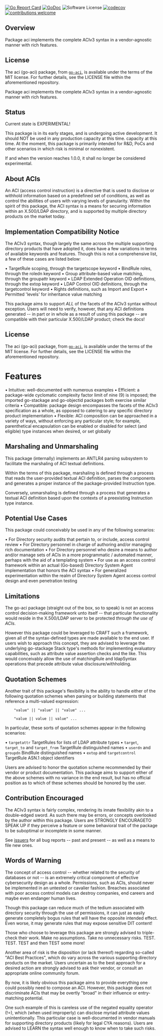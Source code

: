 [![Go Report Card](https://goreportcard.com/badge/github.com/JesseCoretta/go-aci)](https://goreportcard.com/report/github.com/JesseCoretta/go-aci) [![GoDoc](https://godoc.org/github.com/JesseCoretta/go-aci?status.svg)](https://godoc.org/github.com/JesseCoretta/go-aci) ![Software License](https://img.shields.io/badge/license-MIT-brightgreen.svg?style=flat-square) [![codecov](https://codecov.io/gh/JesseCoretta/go-aci/graph/badge.svg?token=RLW4DHLKQP)](https://codecov.io/gh/JesseCoretta/go-aci) [![contributions welcome](https://img.shields.io/badge/contributions-welcome-brightgreen.svg?style=flat)](https://github.com/JesseCoretta/go-aci/issues) 

## Overview

Package aci implements the complete ACIv3 syntax in a vendor-agnostic manner with rich features.

## License

The aci (go-aci) package, from [`go-aci`](http://github.com/JesseCoretta/go-aci), is available under the terms of the MIT license. For further
details, see the LICENSE file within the aforementioned repository. 

Package aci implements the complete ACIv3 syntax in a vendor-agnostic manner with rich features.

## Status

Current state is EXPERIMENTAL!

This package is in its early stages, and is undergoing active development. It should NOT be used in any production capacity at this time.
capacity at this time. At the moment, this package is primarily intended for R&D, PoCs and other scenarios in which risk
is minimal or nonexistent.

If and when the version reaches 1.0.0, it shall no longer be considered experimental.

## About ACIs

An ACI (access control instruction) is a directive that is used to disclose or withhold information based on a predefined
set of conditions, as well as control the abilities of users with varying levels of granularity. Within the spirit of this
package, the ACI syntax is a means for securing information within an X.500/LDAP directory, and is supported by multiple
directory products on the market today.

## Implementation Compatibility Notice

The ACIv3 syntax, though largely the same across the multiple supporting directory products that have adopted it, does have
a few variations in terms of available keywords and features. Though this is not a comprehensive list, a few of these cases
are listed below:

• TargetRule scoping, through the targetscope keyword
• BindRule roles, through the roledn keyword
• Group attribute-based value matching, through the groupattr keyword
• LDAP Extended Operation OID definitions, through the extop keyword
• LDAP Control OID definitions, through the targetcontrol keyword
• Rights definitions, such as Import and Export
• Permitted 'levels' for inheritance value matching

This package aims to support *ALL* of the facets of the ACIv3 syntax without exception. Users will need to verify, however,
that any ACI definitions generated -- in part or in whole as a result of using this package -- are compatible with their
particular X.500/LDAP product; check the docs!

## License

The aci (go-aci) package, from [`go-aci`](http://github.com/JesseCoretta/go-aci), is available under the terms of the MIT license. For
further details, see the LICENSE file within the aforementioned repository.

# Features

• Intuitive: well-documented with numerous examples
• Efficient: a package-wide cyclomatic complexity factor limit of nine (9) is imposed; the imported go-stackage and go-objectid
packages both exercise similar criteria
• Compatible: package design encompasses the facets of the ACIv3 specification as a whole, as opposed to catering to any
specific directory product implementation
• Flexible: ACI composition can be approached in a variety of ways, without enforcing any particular style; for example,
parenthetical encapsulation can be enabled or disabled for select (and eligible) type instances when desired, or set globally

## Marshaling and Unmarshaling

This package (internally) implements an ANTLR4 parsing subsystem to facilitate the marshaling of ACI textual definitions.

Within the terms of this package, marshaling is defined through a process that reads the user-provided textual ACI definition,
parses the components and generates a proper instance of the package-provided Instruction type.

Conversely, unmarshaling is defined through a process that generates a textual ACI definition based upon the contexts of a
preexisting Instruction type instance.

## Potential Use Cases

This package could conceivably be used in any of the following scenarios:

• For Directory security audits that pertain to, or include, access control review
• For Directory personnel in charge of authoring and/or managing rich documentation
• For Directory personnel who desire a means to author and/or manage sets of ACIs in a more programmatic / automated manner, perhaps
with the aid of a templating system
• For use as an access control framework within an actual (Go-based) Directory System Agent implementation that honors the ACI syntax
• For generalized experimentation within the realm of Directory System Agent access control design and even penetration testing

## Limitations

The go-aci package (straight out of the box, so to speak) is not an access control decision-making framework unto itself -- that
particular functionality would reside in the X.500/LDAP server to be protected *through the use of ACIs*.

However this package could be leveraged to CRAFT such a framework, given all of the syntax-defined types are made available to the
end user. If users wish to approach this concept, they are advised to leverage the underlying go-stackage Stack type's methods for
implementing evaluatory capabilities, such as attribute value assertion checks and the like.  This would conceivably allow the use
of matchingRule and ldapSyntax operations that precede attribute value disclosure/withholding.

## Quotation Schemes

Another trait of this package's flexibility is the ability to handle either of the following quotation schemes when parsing or
building statements that reference a multi-valued expression:

        "value" || "value" || "value" ...

        "value || value || value" ...

In particular, these sorts of quotation schemes appear in the following scenarios:

• `targetattr` TargetRules for lists of LDAP attribute types
• `target`, `target_to` and `target_from` TargetRule distinguished names
• `userdn` and `groupdn` BindRule distinguished names
• `extop` and `targetcontrol` TargetRule ASN.1 object identifiers

Users are advised to honor the quotation scheme recommended by their vendor or product documentation. This package aims to
support either of the above schemes with no variance in the end result, but has no official position as to which of these
schemes should be honored by the user.

## Contribution Encouraged

The ACIv3 syntax is fairly complex, rendering its innate flexibility akin to a double-edged sword. As such there may be errors, or
concepts overlooked by the author within this package.  Users are STRONGLY ENCOURAGETO SPEAK UP if they perceive a feature or some
behavioral trait of the package to be suboptimal or incomplete in some manner.

See [issuers](https://github.com/JesseCoretta/go-aci/issues) for all bug reports -- past and present -- as well as a means to file new ones.

## Words of Warning

The concept of access control -- whether related to the security of databases or not -- is an extremely critical component of effective
cybersecurity design as a whole. Permissions, such as ACIs, should never be implemented in an untested or cavalier fashion. Breaches
associated with poor access control models can destroy companies, end careers and maybe even endanger human lives.

Though this package can reduce much of the tedium associated with directory security through the use of permissions, it can just as
easily generate completely bogus rules that will have the opposite intended effect. Even worse, it may generate rules that may expose
sensitive DIT content!

Those who choose to leverage this package are strongly advised to triple-check their work. Make no assumptions. Take no unnecessary risks.
TEST. TEST. TEST and then TEST some more!

Another area of risk is the disposition (or lack thereof) regarding so-called "ACI Best Practices", which do vary across the various
supporting directory products on the market. Users uncertain as to the best approach for a desired action are strongly advised to ask
their vendor, or consult an appropriate online community forum.

By now, it is likely obvious this package aims to provide everything one could possibly need to compose an ACI. However, this package does
not discriminate ACIs that may be overtly "broad" in their influence or entry-matching potential.

One such example of this is careless use of the negated equality operator (!=), which (when used improperly) can disclose myriad attribute
values unintentionally. This particular case is well-documented in vendor manuals for supporting directory products (likely for legal CYA
reasons). Users are advised to LEARN the syntax well enough to know when to take such risks.

